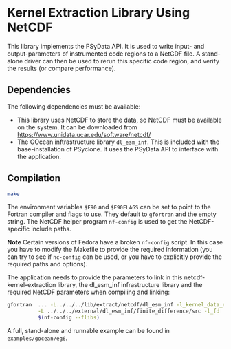 # Kernel Extraction Library Using NetCDF

This library implements the PSyData API. It is used to write
input- and output-parameters of instrumented code regions to a NetCDF
file. A stand-alone driver can then be used to rerun this specific
code region, and verify the results (or compare performance).

## Dependencies

The following dependencies must be available:
- This library uses NetCDF to store the data, so NetCDF must
  be available on the system. It can be downloaded from
  https://www.unidata.ucar.edu/software/netcdf/
- The GOcean inftrastructure library ``dl_esm_inf``. This is
  included with the base-installation of PSyclone.
It uses the PSyData API to interface with the application.

## Compilation

```sh
make
```
The environment variables ``$F90`` and ``$F90FLAGS`` can be set
to point to the Fortran compiler and flags to use. They default to
``gfortran`` and the empty string. The NetCDF helper program
``nf-config`` is used to get the NetCDF-specific include paths.

**Note** Certain versions of Fedora have a broken ``nf-config`` script. In
this case you have to modify the Makefile to provide the required
information (you can try to see if ``nc-config`` can be used,
or you have to explicitly provide the required paths and options).

The application needs to provide the parameters to link in
this netcdf-kernel-extraction library, the dl_esm_inf infrastructure library
and the required NetCDF parameters when compiling and linking:

```sh
gfortran  ... -L../../../lib/extract/netcdf/dl_esm_inf -l_kernel_data_netcdf \
          -L ../../../external/dl_esm_inf/finite_difference/src -l_fd        \
          $(nf-config --flibs)

```
A full, stand-alone and runnable example can be found in
``examples/gocean/eg6``.
